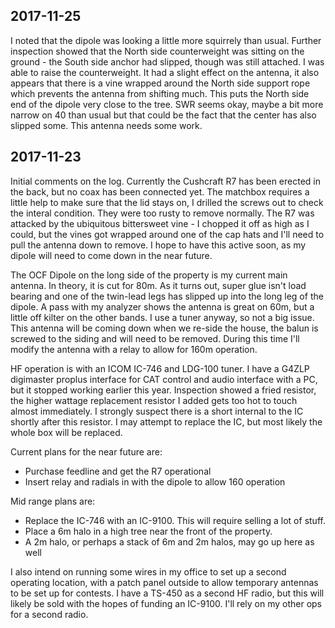 2017-11-25
------
I noted that the dipole was looking a little more squirrely than usual. Further
inspection showed that the North side counterweight was sitting on the ground -
the South side anchor had slipped, though was still attached. I was able to raise
the counterweight. It had a slight effect on the antenna, it also appears that
there is a vine wrapped around the North side support rope which prevents the
antenna from shifting much. This puts the North side end of the dipole very close
to the tree. SWR seems okay, maybe a bit more narrow on 40 than usual but that
could be the fact that the center has also slipped some. This antenna needs some
work.

2017-11-23
------
Initial comments on the log. Currently the Cushcraft R7 has been erected in the
back, but no coax has been connected yet. The matchbox requires a little help
to make sure that the lid stays on, I drilled the screws out to check the interal
condition. They were too rusty to remove normally. The R7 was attacked by the
ubiquitous bittersweet vine - I chopped it off as high as I could, but the vines
got wrapped around one of the cap hats and I'll need to pull the antenna down to
remove. I hope to have this active soon, as my dipole will need to come down in
the near future.

The OCF Dipole on the long side of the property is my current main antenna. In 
theory, it is cut for 80m. As it turns out, super glue isn't load bearing and one
of the twin-lead legs has slipped up into the long leg of the dipole. A pass with
my analyzer shows the antenna is great on 60m, but a little off kilter on the other
bands. I use a tuner anyway, so not a big issue. This antenna will be coming down
when we re-side the house, the balun is screwed to the siding and will need to be
removed. During this time I'll modify the antenna with a relay to allow for 160m
operation.

HF operation is with an ICOM IC-746 and LDG-100 tuner. I have a G4ZLP digimaster
proplus interface for CAT control and audio interface with a PC, but it stopped
working earlier this year. Inspection showed a fried resistor, the higher wattage
replacement resistor I added gets too hot to touch almost immediately. I strongly
suspect there is a short internal to the IC shortly after this resistor. I may
attempt to replace the IC, but most likely the whole box will be replaced.

Current plans for the near future are:

 * Purchase feedline and get the R7 operational
 * Insert relay and radials in with the dipole to allow 160 operation

Mid range plans are:
 
 * Replace the IC-746 with an IC-9100. This will require selling a lot of stuff.
 * Place a 6m halo in a high tree near the front of the property.
  * A 2m halo, or perhaps a stack of 6m and 2m halos, may go up here as well

I also intend on running some wires in my office to set up a second operating 
location, with a patch panel outside to allow temporary antennas to be set up
for contests. I have a TS-450 as a second HF radio, but this will likely be sold
with the hopes of funding an IC-9100. I'll rely on my other ops for a second radio.
